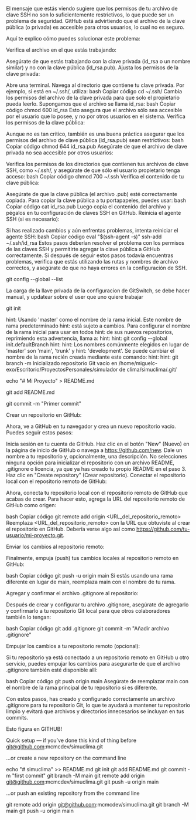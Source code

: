 El mensaje que estás viendo sugiere que los permisos de tu archivo de clave SSH no son lo suficientemente restrictivos, lo que puede ser un problema de seguridad. GitHub está advirtiendo que el archivo de la clave pública (o privada) es accesible para otros usuarios, lo cual no es seguro.

Aquí te explico cómo puedes solucionar este problema:

Verifica el archivo en el que estás trabajando:

Asegúrate de que estás trabajando con la clave privada (id_rsa o un nombre similar) y no con la clave pública (id_rsa.pub).
Ajusta los permisos de la clave privada:

Abre una terminal.
Navega al directorio que contiene tu clave privada. Por ejemplo, si está en ~/.ssh/, utiliza:
bash
Copiar código
cd ~/.ssh/
Cambia los permisos del archivo de la clave privada para que solo el propietario pueda leerlo. Supongamos que el archivo se llama id_rsa:
bash
Copiar código
chmod 600 id_rsa
Esto asegura que el archivo sólo sea accesible por el usuario que lo posee, y no por otros usuarios en el sistema.
Verifica los permisos de la clave pública:

Aunque no es tan crítico, también es una buena práctica asegurar que los permisos del archivo de clave pública (id_rsa.pub) sean restrictivos:
bash
Copiar código
chmod 644 id_rsa.pub
Asegúrate de que el archivo de clave privada no sea accesible por otros usuarios:

Verifica los permisos de los directorios que contienen tus archivos de clave SSH, como ~/.ssh/, y asegúrate de que sólo el usuario propietario tenga acceso:
bash
Copiar código
chmod 700 ~/.ssh
Verifica el contenido de tu clave pública:

Asegúrate de que la clave pública (el archivo .pub) esté correctamente copiada. Para copiar la clave pública a tu portapapeles, puedes usar:
bash
Copiar código
cat id_rsa.pub
Luego copia el contenido del archivo y pégalos en tu configuración de claves SSH en GitHub.
Reinicia el agente SSH (si es necesario):

Si has realizado cambios y aún enfrentas problemas, intenta reiniciar el agente SSH:
bash
Copiar código
eval "$(ssh-agent -s)"
ssh-add ~/.ssh/id_rsa
Estos pasos deberían resolver el problema con los permisos de las claves SSH y permitirte agregar la clave pública a GitHub correctamente. Si después de seguir estos pasos todavía encuentras problemas, verifica que estás utilizando las rutas y nombres de archivo correctos, y asegúrate de que no haya errores en la configuración de SSH.



git config --global --list

La carga de la llave privada de la configuracion de GitSwitch, se debe hacer manual, y updatear sobre el user que uno quiere trabajar

git init

hint: Usando 'master' como el nombre de la rama inicial. Este nombre de rama predeterminado
hint: está sujeto a cambios. Para configurar el nombre de la rama inicial para usar en todos
hint: de sus nuevos repositorios, reprimiendo esta advertencia, llama a:
hint:
hint:   git config --global init.defaultBranch <nombre>
hint:
hint: Los nombres comúnmente elegidos en lugar de 'master' son 'main', 'trunk' y
hint: 'development'. Se puede cambiar el nombre de la rama recién creada mediante este comando:
hint:
hint:   git branch -m <nombre>
Inicializado repositorio Git vacío en /home/miguelc-exo/Escritorio/ProyectosPersonales/simulador de clima/simuclima/.git/

echo "# Mi Proyecto" > README.md

git add README.md

git commit -m "Primer commit"


Crear un repositorio en GitHub:

Ahora, ve a GitHub en tu navegador y crea un nuevo repositorio vacío. Puedes seguir estos pasos:

Inicia sesión en tu cuenta de GitHub.
Haz clic en el botón "New" (Nuevo) en la página de inicio de GitHub o navega a https://github.com/new.
Dale un nombre a tu repositorio y, opcionalmente, una descripción.
No selecciones ninguna opción para inicializar el repositorio con un archivo README, .gitignore o licencia, ya que ya has creado tu propio README en el paso 3.
Haz clic en "Create repository" (Crear repositorio).
Conectar el repositorio local con el repositorio remoto de GitHub:

Ahora, conecta tu repositorio local con el repositorio remoto de GitHub que acabas de crear. Para hacer esto, agrega la URL del repositorio remoto de GitHub como origen:

bash
Copiar código
git remote add origin <URL_del_repositorio_remoto>
Reemplaza <URL_del_repositorio_remoto> con la URL que obtuviste al crear el repositorio en GitHub. Debería verse algo así como https://github.com/tu-usuario/mi-proyecto.git.

Enviar los cambios al repositorio remoto:

Finalmente, empuja (push) tus cambios locales al repositorio remoto en GitHub:

bash
Copiar código
git push -u origin main
Si estás usando una rama diferente en lugar de main, reemplaza main con el nombre de tu rama.

Agregar y confirmar el archivo .gitignore al repositorio:

Después de crear y configurar tu archivo .gitignore, asegúrate de agregarlo y confirmarlo a tu repositorio Git local para que otros colaboradores también lo tengan:

bash
Copiar código
git add .gitignore
git commit -m "Añadir archivo .gitignore"

Empujar los cambios a tu repositorio remoto (opcional):

Si tu repositorio ya está conectado a un repositorio remoto en GitHub u otro servicio, puedes empujar los cambios para asegurarte de que el archivo .gitignore también esté disponible allí:

bash
Copiar código
git push origin main
Asegúrate de reemplazar main con el nombre de la rama principal de tu repositorio si es diferente.

Con estos pasos, has creado y configurado correctamente un archivo .gitignore para tu repositorio Git, lo que te ayudará a mantener tu repositorio limpio y evitará que archivos y directorios innecesarios se incluyan en tus commits.


Esto figura en GITHUB!

Quick setup — if you’ve done this kind of thing before
git@github.com:mcmcdev/simuclima.git

…or create a new repository on the command line

echo "# simuclima" >> README.md
git init
git add README.md
git commit -m "first commit"
git branch -M main
git remote add origin git@github.com:mcmcdev/simuclima.git
git push -u origin main

…or push an existing repository from the command line

git remote add origin git@github.com:mcmcdev/simuclima.git
git branch -M main
git push -u origin main

